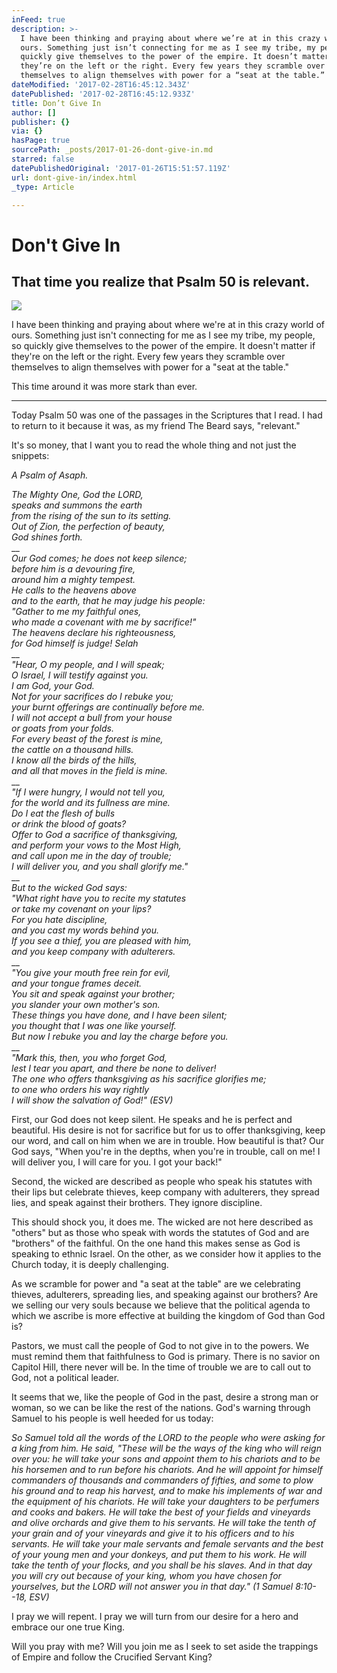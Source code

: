 ```yaml
---
inFeed: true
description: >-
  I have been thinking and praying about where we’re at in this crazy world of
  ours. Something just isn’t connecting for me as I see my tribe, my people, so
  quickly give themselves to the power of the empire. It doesn’t matter if
  they’re on the left or the right. Every few years they scramble over
  themselves to align themselves with power for a “seat at the table.”
dateModified: '2017-02-28T16:45:12.343Z'
datePublished: '2017-02-28T16:45:12.933Z'
title: Don’t Give In
author: []
publisher: {}
via: {}
hasPage: true
sourcePath: _posts/2017-01-26-dont-give-in.md
starred: false
datePublishedOriginal: '2017-01-26T15:51:57.119Z'
url: dont-give-in/index.html
_type: Article

---
```

# Don't Give In

## That time you realize that Psalm 50 is relevant.
![](https://the-grid-user-content.s3-us-west-2.amazonaws.com/400c50d6-b468-410d-857e-c7de12cd3e1b.jpg)

I have been thinking and praying about where we're at in this crazy world of ours. Something just isn't connecting for me as I see my tribe, my people, so quickly give themselves to the power of the empire. It doesn't matter if they're on the left or the right. Every few years they scramble over themselves to align themselves with power for a "seat at the table."

This time around it was more stark than ever.

---

Today Psalm 50 was one of the passages in the Scriptures that I read. I had to return to it because it was, as my friend The Beard says, "relevant."

It's so money, that I want you to read the whole thing and not just the snippets:

_A Psalm of Asaph._

_The Mighty One, God the LORD,_  
_speaks and summons the earth_  
_from the rising of the sun to its setting._  
_Out of Zion, the perfection of beauty,_  
_God shines forth._  
__  
_Our God comes; he does not keep silence;_  
_before him is a devouring fire,_  
_around him a mighty tempest._  
_He calls to the heavens above_  
_and to the earth, that he may judge his people:_  
_"Gather to me my faithful ones,_  
_who made a covenant with me by sacrifice!"_  
_The heavens declare his righteousness,_  
_for God himself is judge! Selah_  
__  
_"Hear, O my people, and I will speak;_  
_O Israel, I will testify against you._  
_I am God, your God._  
_Not for your sacrifices do I rebuke you;_  
_your burnt offerings are continually before me._  
_I will not accept a bull from your house_  
_or goats from your folds._  
_For every beast of the forest is mine,_  
_the cattle on a thousand hills._  
_I know all the birds of the hills,_  
_and all that moves in the field is mine._  
__  
_"If I were hungry, I would not tell you,_  
_for the world and its fullness are mine._  
_Do I eat the flesh of bulls_  
_or drink the blood of goats?_  
_Offer to God a sacrifice of thanksgiving,_  
_and perform your vows to the Most High,_  
_and call upon me in the day of trouble;_  
_I will deliver you, and you shall glorify me."_  
__  
_But to the wicked God says:_  
_"What right have you to recite my statutes_  
_or take my covenant on your lips?_  
_For you hate discipline,_  
_and you cast my words behind you._  
_If you see a thief, you are pleased with him,_  
_and you keep company with adulterers._  
__  
_"You give your mouth free rein for evil,_  
_and your tongue frames deceit._  
_You sit and speak against your brother;_  
_you slander your own mother's son._  
_These things you have done, and I have been silent;_  
_you thought that I was one like yourself._  
_But now I rebuke you and lay the charge before you._  
__  
_"Mark this, then, you who forget God,_  
_lest I tear you apart, and there be none to deliver!_  
_The one who offers thanksgiving as his sacrifice glorifies me;_  
_to one who orders his way rightly_  
_I will show the salvation of God!" (ESV)_

First, our God does not keep silent. He speaks and he is perfect and beautiful. His desire is not for sacrifice but for us to offer thanksgiving, keep our word, and call on him when we are in trouble. How beautiful is that? Our God says, "When you're in the depths, when you're in trouble, call on me! I will deliver you, I will care for you. I got your back!"

Second, the wicked are described as people who speak his statutes with their lips but celebrate thieves, keep company with adulterers, they spread lies, and speak against their brothers. They ignore discipline.

This should shock you, it does me. The wicked are not here described as "others" but as those who speak with words the statutes of God and are "brothers" of the faithful. On the one hand this makes sense as God is speaking to ethnic Israel. On the other, as we consider how it applies to the Church today, it is deeply challenging.

As we scramble for power and "a seat at the table" are we celebrating thieves, adulterers, spreading lies, and speaking against our brothers? Are we selling our very souls because we believe that the political agenda to which we ascribe is more effective at building the kingdom of God than God is?

Pastors, we must call the people of God to not give in to the powers. We must remind them that faithfulness to God is primary. There is no savior on Capitol Hill, there never will be. In the time of trouble we are to call out to God, not a political leader.

It seems that we, like the people of God in the past, desire a strong man or woman, so we can be like the rest of the nations. God's warning through Samuel to his people is well heeded for us today:

_So Samuel told all the words of the LORD to the people who were asking for a king from him. He said, "These will be the ways of the king who will reign over you: he will take your sons and appoint them to his chariots and to be his horsemen and to run before his chariots. And he will appoint for himself commanders of thousands and commanders of fifties, and some to plow his ground and to reap his harvest, and to make his implements of war and the equipment of his chariots. He will take your daughters to be perfumers and cooks and bakers. He will take the best of your fields and vineyards and olive orchards and give them to his servants. He will take the tenth of your grain and of your vineyards and give it to his officers and to his servants. He will take your male servants and female servants and the best of your young men and your donkeys, and put them to his work. He will take the tenth of your flocks, and you shall be his slaves. And in that day you will cry out because of your king, whom you have chosen for yourselves, but the LORD will not answer you in that day." (1 Samuel 8:10--18, ESV)_

I pray we will repent. I pray we will turn from our desire for a hero and embrace our one true King.

Will you pray with me? Will you join me as I seek to set aside the trappings of Empire and follow the Crucified Servant King?